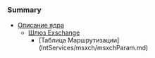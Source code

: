 ### Summary

* [Описание ядра](IntServices/SMX.md)
  * [Шлюз Exschange](IntServices/msxch.md)
    * [Таблица Маршрутизации] (IntServices/msxch/msxchParam.md)
